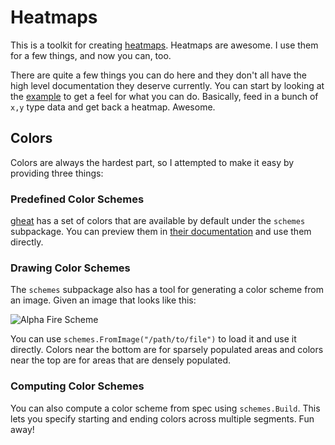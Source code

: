 # Heatmaps

This is a toolkit for creating [heatmaps][heatmap].  Heatmaps are
awesome.  I use them for a few things, and now you can, too.

There are quite a few things you can do here and they don't all have
the high level documentation they deserve currently.  You can start by
looking at the [example][example] to get a feel for what you can do.
Basically, feed in a bunch of `x,y` type data and get back a heatmap.
Awesome.

## Colors

Colors are always the hardest part, so I attempted to make it easy by
providing three things:

### Predefined Color Schemes

[gheat][gheat] has a set of colors that are available by default under
the `schemes` subpackage.  You can preview them in
[their documentation][ghschemes] and use them directly.

### Drawing Color Schemes

The `schemes` subpackage also has a tool for generating a color scheme
from an image.  Given an image that looks like this:

![Alpha Fire Scheme](/dustin/go-heatmap/raw/master/schemes/alphafire.png)

You can use `schemes.FromImage("/path/to/file")` to load it and use it
directly.  Colors near the bottom are for sparsely populated areas and
colors near the top are for areas that are densely populated.

### Computing Color Schemes

You can also compute a color scheme from spec using `schemes.Build`.
This lets you specify starting and ending colors across multiple
segments.  Fun away!

[heatmap]: http://en.wikipedia.org/wiki/Heat_map
[example]: /dustin/go-heatmap/blob/master/examples/example/example.go
[gheat]: http://www.zetadev.com/software/gheat/0.2/__/doc/html/configuration.html
[ghschemes]: http://www.zetadev.com/software/gheat/0.2/__/doc/html/configuration.html#SECTION003200000000000000000
